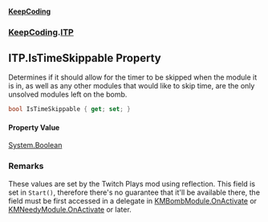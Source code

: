 #### [KeepCoding](index.md 'index')
### [KeepCoding](KeepCoding.md 'KeepCoding').[ITP](ITP.md 'KeepCoding.ITP')
## ITP.IsTimeSkippable Property
Determines if it should allow for the timer to be skipped when the module it is in, as well as any other modules that would like to skip time, are the only unsolved modules left on the bomb.   
```csharp
bool IsTimeSkippable { get; set; }
```
#### Property Value
[System.Boolean](https://docs.microsoft.com/en-us/dotnet/api/System.Boolean 'System.Boolean')
### Remarks
These values are set by the Twitch Plays mod using reflection. This field is set in `Start()`, therefore there's no guarantee that it'll be available there, the field must be first accessed in a delegate in [KMBombModule.OnActivate](https://docs.microsoft.com/en-us/dotnet/api/KMBombModule.OnActivate 'KMBombModule.OnActivate') or [KMNeedyModule.OnActivate](https://docs.microsoft.com/en-us/dotnet/api/KMNeedyModule.OnActivate 'KMNeedyModule.OnActivate') or later.  

